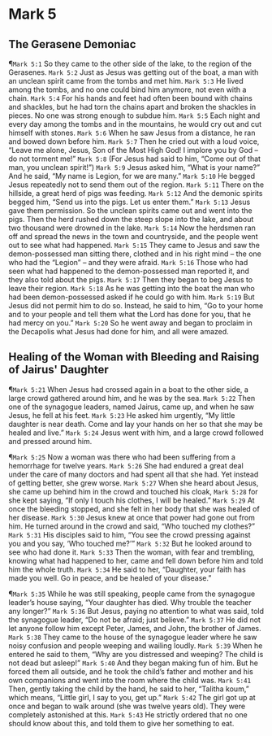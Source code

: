 # Mark 5

## The Gerasene Demoniac
¶`Mark 5:1` So they came to the other side of the lake, to the region of the Gerasenes.
`Mark 5:2` Just as Jesus was getting out of the boat, a man with an unclean spirit came from the tombs and met him.
`Mark 5:3` He lived among the tombs, and no one could bind him anymore, not even with a chain.
`Mark 5:4` For his hands and feet had often been bound with chains and shackles, but he had torn the chains apart and broken the shackles in pieces. No one was strong enough to subdue him.
`Mark 5:5` Each night and every day among the tombs and in the mountains, he would cry out and cut himself with stones.
`Mark 5:6` When he saw Jesus from a distance, he ran and bowed down before him.
`Mark 5:7` Then he cried out with a loud voice, “Leave me alone, Jesus, Son of the Most High God! I implore you by God – do not torment me!”
`Mark 5:8` (For Jesus had said to him, “Come out of that man, you unclean spirit!”)
`Mark 5:9` Jesus asked him, “What is your name?” And he said, “My name is Legion, for we are many.”
`Mark 5:10` He begged Jesus repeatedly not to send them out of the region.
`Mark 5:11` There on the hillside, a great herd of pigs was feeding.
`Mark 5:12` And the demonic spirits begged him, “Send us into the pigs. Let us enter them.”
`Mark 5:13` Jesus gave them permission. So the unclean spirits came out and went into the pigs. Then the herd rushed down the steep slope into the lake, and about two thousand were drowned in the lake.
`Mark 5:14` Now the herdsmen ran off and spread the news in the town and countryside, and the people went out to see what had happened.
`Mark 5:15` They came to Jesus and saw the demon-possessed man sitting there, clothed and in his right mind – the one who had the “Legion” – and they were afraid.
`Mark 5:16` Those who had seen what had happened to the demon-possessed man reported it, and they also told about the pigs.
`Mark 5:17` Then they began to beg Jesus to leave their region.
`Mark 5:18` As he was getting into the boat the man who had been demon-possessed asked if he could go with him.
`Mark 5:19` But Jesus did not permit him to do so. Instead, he said to him, “Go to your home and to your people and tell them what the Lord has done for you, that he had mercy on you.”
`Mark 5:20` So he went away and began to proclaim in the Decapolis what Jesus had done for him, and all were amazed.

## Healing of the Woman with Bleeding and Raising of Jairus' Daughter
¶`Mark 5:21` When Jesus had crossed again in a boat to the other side, a large crowd gathered around him, and he was by the sea.
`Mark 5:22` Then one of the synagogue leaders, named Jairus, came up, and when he saw Jesus, he fell at his feet.
`Mark 5:23` He asked him urgently, “My little daughter is near death. Come and lay your hands on her so that she may be healed and live.”
`Mark 5:24` Jesus went with him, and a large crowd followed and pressed around him.

¶`Mark 5:25` Now a woman was there who had been suffering from a hemorrhage for twelve years.
`Mark 5:26` She had endured a great deal under the care of many doctors and had spent all that she had. Yet instead of getting better, she grew worse.
`Mark 5:27` When she heard about Jesus, she came up behind him in the crowd and touched his cloak,
`Mark 5:28` for she kept saying, “If only I touch his clothes, I will be healed.”
`Mark 5:29` At once the bleeding stopped, and she felt in her body that she was healed of her disease.
`Mark 5:30` Jesus knew at once that power had gone out from him. He turned around in the crowd and said, “Who touched my clothes?”
`Mark 5:31` His disciples said to him, “You see the crowd pressing against you and you say, ‘Who touched me?’”
`Mark 5:32` But he looked around to see who had done it.
`Mark 5:33` Then the woman, with fear and trembling, knowing what had happened to her, came and fell down before him and told him the whole truth.
`Mark 5:34` He said to her, “Daughter, your faith has made you well. Go in peace, and be healed of your disease.”

¶`Mark 5:35` While he was still speaking, people came from the synagogue leader’s house saying, “Your daughter has died. Why trouble the teacher any longer?”
`Mark 5:36` But Jesus, paying no attention to what was said, told the synagogue leader, “Do not be afraid; just believe.”
`Mark 5:37` He did not let anyone follow him except Peter, James, and John, the brother of James.
`Mark 5:38` They came to the house of the synagogue leader where he saw noisy confusion and people weeping and wailing loudly.
`Mark 5:39` When he entered he said to them, “Why are you distressed and weeping? The child is not dead but asleep!”
`Mark 5:40` And they began making fun of him. But he forced them all outside, and he took the child’s father and mother and his own companions and went into the room where the child was.
`Mark 5:41` Then, gently taking the child by the hand, he said to her, “Talitha koum,” which means, “Little girl, I say to you, get up.”
`Mark 5:42` The girl got up at once and began to walk around (she was twelve years old). They were completely astonished at this.
`Mark 5:43` He strictly ordered that no one should know about this, and told them to give her something to eat.
